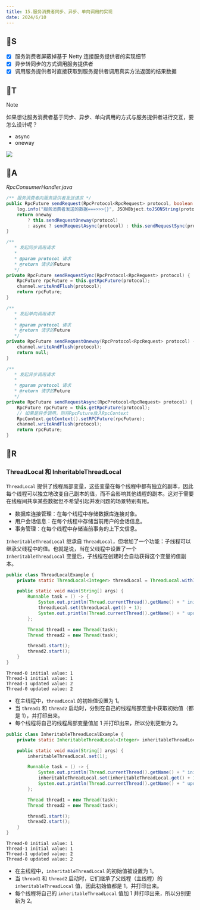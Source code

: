 ```yaml
---
title: 15.服务消费者同步、异步、单向调用的实现
date: 2024/6/10
---
```

## 🍈S

- [x] 服务消费者屏蔽掉基于 Netty 连接服务提供者的实现细节
- [x] 异步转同步的方式调用服务提供者
- [x] 调用服务提供者时直接获取到服务提供者调用真实方法返回的结果数据

## 🍈T

> [!NOTE]
>
> 如果想让服务消费者基于同步、异步、单向调用的方式与服务提供者进行交互，要怎么设计呢？

- async
- oneway

<img src="https://doublew2w-myblogimages.oss-cn-hangzhou.aliyuncs.com/img/202406101502089.png"/>





## 🍈A

*RpcConsumerHandler.java*

```java
/** 服务消费者向服务提供者发送请求 */
public RpcFuture sendRequest(RpcProtocol<RpcRequest> protocol, boolean async, boolean oneway) {
    log.info("服务消费者发送的数据===>>>{}", JSONObject.toJSONString(protocol));
    return oneway
        ? this.sendRequestOneway(protocol)
        : async ? sendRequestAsync(protocol) : this.sendRequestSync(protocol);
}  

/**
   * 发起同步调用请求
   *
   * @param protocol 请求
   * @return 请求的Future
   */
private RpcFuture sendRequestSync(RpcProtocol<RpcRequest> protocol) {
    RpcFuture rpcFuture = this.getRpcFuture(protocol);
    channel.writeAndFlush(protocol);
    return rpcFuture;
}

/**
   * 发起单向调用请求
   *
   * @param protocol 请求
   * @return 请求的Future
   */
private RpcFuture sendRequestOneway(RpcProtocol<RpcRequest> protocol) {
    channel.writeAndFlush(protocol);
    return null;
}

/**
   * 发起异步调用请求
   *
   * @param protocol 请求
   * @return 请求的Future
   */
private RpcFuture sendRequestAsync(RpcProtocol<RpcRequest> protocol) {
    RpcFuture rpcFuture = this.getRpcFuture(protocol);
    // 如果是异步调用，则将RpcFuture放入RpcContext
    RpcContext.getContext().setRPCFuture(rpcFuture);
    channel.writeAndFlush(protocol);
    return rpcFuture;
}
```



## 🍈R

### ThreadLocal 和 InheritableThreadLocal

`ThreadLocal` 提供了线程局部变量，这些变量在每个线程中都有独立的副本，因此每个线程可以独立地改变自己副本的值，而不会影响其他线程的副本。这对于需要在线程间共享某些数据但不希望引起并发问题的场景特别有用。

- 数据库连接管理：在每个线程中存储数据库连接对象。
- 用户会话信息：在每个线程中存储当前用户的会话信息。
- 事务管理：在每个线程中存储当前事务的上下文信息。



`InheritableThreadLocal` 继承自 `ThreadLocal`，但增加了一个功能：子线程可以继承父线程中的值。也就是说，当在父线程中设置了一个 `InheritableThreadLocal` 变量后，子线程在创建时会自动获得这个变量的值副本。



```java
public class ThreadLocalExample {
    private static ThreadLocal<Integer> threadLocal = ThreadLocal.withInitial(() -> 1);

    public static void main(String[] args) {
        Runnable task = () -> {
            System.out.println(Thread.currentThread().getName() + " initial value: " + threadLocal.get());
            threadLocal.set(threadLocal.get() + 1);
            System.out.println(Thread.currentThread().getName() + " updated value: " + threadLocal.get());
        };

        Thread thread1 = new Thread(task);
        Thread thread2 = new Thread(task);

        thread1.start();
        thread2.start();
    }
}
```

```
Thread-0 initial value: 1
Thread-1 initial value: 1
Thread-1 updated value: 2
Thread-0 updated value: 2
```

- 在主线程中，`threadLocal` 的初始值设置为 1。
- 当 `thread1` 和 `thread2` 启动时，分别在自己的线程局部变量中获取初始值（都是 1），并打印出来。
- 每个线程将自己的线程局部变量值加 1 并打印出来，所以分别更新为 2。

```java
public class InheritableThreadLocalExample {
    private static InheritableThreadLocal<Integer> inheritableThreadLocal = new InheritableThreadLocal<>();

    public static void main(String[] args) {
        inheritableThreadLocal.set(1);

        Runnable task = () -> {
            System.out.println(Thread.currentThread().getName() + " initial value: " + inheritableThreadLocal.get());
            inheritableThreadLocal.set(inheritableThreadLocal.get() + 1);
            System.out.println(Thread.currentThread().getName() + " updated value: " + inheritableThreadLocal.get());
        };

        Thread thread1 = new Thread(task);
        Thread thread2 = new Thread(task);

        thread1.start();
        thread2.start();
    }
}
```

```
Thread-0 initial value: 1
Thread-1 initial value: 1
Thread-1 updated value: 2
Thread-0 updated value: 2
```

- 在主线程中，`inheritableThreadLocal` 的初始值被设置为 1。
- 当 `thread1` 和 `thread2` 启动时，它们继承了父线程（主线程）的 `inheritableThreadLocal` 值，因此初始值都是 1，并打印出来。
- 每个线程将自己的 `inheritableThreadLocal` 值加 1 并打印出来，所以分别更新为 2。
